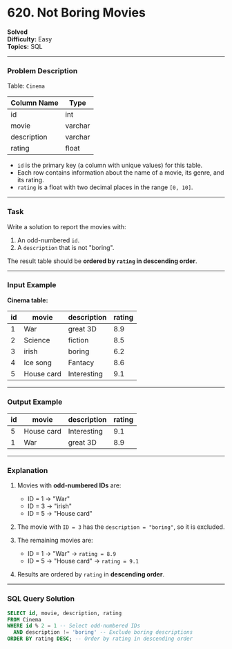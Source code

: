 # 620. Not Boring Movies
**Solved**  
**Difficulty:** Easy  
**Topics:** SQL  

---

### **Problem Description**

Table: `Cinema`

| Column Name    | Type     |
|----------------|----------|
| id             | int      |
| movie          | varchar  |
| description    | varchar  |
| rating         | float    |

- `id` is the primary key (a column with unique values) for this table.  
- Each row contains information about the name of a movie, its genre, and its rating.  
- `rating` is a float with two decimal places in the range `[0, 10]`.  

---

### **Task**  
Write a solution to report the movies with:  
1. An odd-numbered `id`.  
2. A `description` that is not "boring".  

The result table should be **ordered by `rating` in descending order**.

---

### **Input Example**

**Cinema table:**

| id  | movie      | description | rating |
|-----|------------|-------------|--------|
| 1   | War        | great 3D    | 8.9    |
| 2   | Science    | fiction     | 8.5    |
| 3   | irish      | boring      | 6.2    |
| 4   | Ice song   | Fantacy     | 8.6    |
| 5   | House card | Interesting | 9.1    |

---

### **Output Example**

| id  | movie      | description | rating |
|-----|------------|-------------|--------|
| 5   | House card | Interesting | 9.1    |
| 1   | War        | great 3D    | 8.9    |

---

### **Explanation**  

1. Movies with **odd-numbered IDs** are:
   - ID = 1 → "War"  
   - ID = 3 → "irish"  
   - ID = 5 → "House card"

2. The movie with `ID = 3` has the `description = "boring"`, so it is excluded.

3. The remaining movies are:
   - ID = 1 → "War" → `rating = 8.9`
   - ID = 5 → "House card" → `rating = 9.1`

4. Results are ordered by `rating` in **descending order**.

---

### **SQL Query Solution**

```sql
SELECT id, movie, description, rating
FROM Cinema
WHERE id % 2 = 1 -- Select odd-numbered IDs
  AND description != 'boring' -- Exclude boring descriptions
ORDER BY rating DESC; -- Order by rating in descending order
